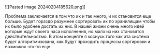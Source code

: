 ![[Pasted image 20240204185620.png]]

Проблема заключается в том что их и так много, и их становится еще больше.
Будет гораздо разумнее сортировать их по хранилищам чтобы их было удобнее достать их них.
В нашей жизни очень много идей которые ждут своего часа исполнения, но мало из них становятся действительностью.
В этом концепте я коснусь того как эта система будет алгоритмизована, как будут проходить процессы сортировки и возможно что-то еще.